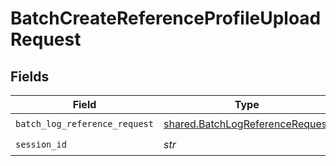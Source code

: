 # BatchCreateReferenceProfileUploadRequest


## Fields

| Field                                                                              | Type                                                                               | Required                                                                           | Description                                                                        |
| ---------------------------------------------------------------------------------- | ---------------------------------------------------------------------------------- | ---------------------------------------------------------------------------------- | ---------------------------------------------------------------------------------- |
| `batch_log_reference_request`                                                      | [shared.BatchLogReferenceRequest](../../models/shared/batchlogreferencerequest.md) | :heavy_check_mark:                                                                 | N/A                                                                                |
| `session_id`                                                                       | *str*                                                                              | :heavy_check_mark:                                                                 | N/A                                                                                |